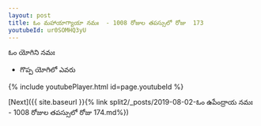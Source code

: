 ```yaml
---
layout: post
title: ఓం మహాయాగ్యాయా నమః  - 1008 రోజుల తపస్సులో రోజు  173
youtubeId: ur0SOMHQ3yU
---
```

 
 
 ఓం యోగిని నమః  
 
 -  గొప్ప యోగిలో ఎవరు 
 
  
 
  
 
 
 
 
 
 


{% include youtubePlayer.html id=page.youtubeId %}
 
[Next]({{ site.baseurl }}{% link  split2/_posts/2019-08-02-ఓం ఉపేంద్రాయ నమః  - 1008 రోజుల తపస్సులో రోజు  174.md%})
 
